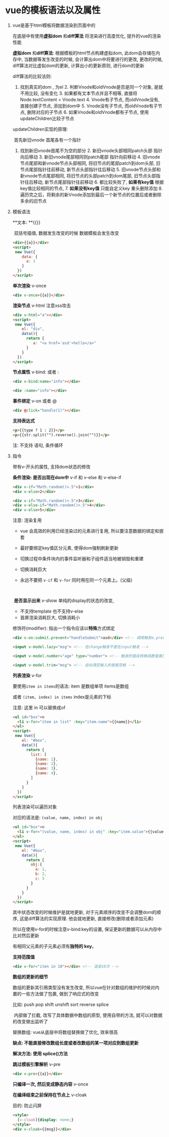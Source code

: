 # vue的模板语法以及属性

1. vue是基于html模板将数据渲染到页面中的

   在底层中有使用**虚拟dom** 和**diff算法** 将渲染进行高度优化, 提升的vue的渲染性能

   **虚拟dom** 和**diff算法**: 根据模板的html节点构建虚拟dom, 此dom会存储在内存中, 当数据等发生改变的时候, 会计算出dom中将要进行的更改, 更改的时候, diff算法对比虚拟dom的更新, 计算出小的更新原则, 进行dom的更新

   diff算法的比较法则: 

   	1. 找到真实的dom , 为el
    	2. 判断Vnode和oldVnode是否是同一个对象, 是就不用比较, 没有变化
    	3. 如果都有文本节点并且不相等, 直接将Node.textContent = Vnode.text
    	4. Vnode有子节点, 而oldVnode没有, 直接创建子节点, 添加到dom中
    	5. Vnode没有子节点, 而oldVnode有子节点, 删除对应的子节点
    	6. 如果Vnode和oldVnode都有子节点, 使用updateChildren比较子节点

   updateChildren实现的原理: 

   ​	首先新旧vnode 首尾各有一个指针

   	1. 找到新旧vnode首尾不为空的部分
    	2. 新旧vnode头部相同patch头部 指针向后移动
    	3. 新旧vnode尾部相同则patch尾部 指针向前移动
    	4. 旧vnode节点尾部和新vnode节点头部相同, 将旧节点的尾部patch到dom头部, 旧节点尾部指针往前移动, 新节点头部指针往后移动
    	5. 旧vnode节点头部和新vnode节点尾部相同, 将旧节点的头部patch到dom尾部, 旧节点头部指针往后移动, 新节点尾部指针往前移动
    	6. 都比较失败了, **如果有key值** 根据 key值比较相同的节点, 
    	7. **如果没有key值**  只能自定义key 重头删除添加
    	8.  遍历完之后，将剩余的新Vnode添加到最后一个新节点的位置后或者删除多余的旧节点 

2. 模板语法

   **文本: **{{}}

   ​	双括号插值, 数据发生改变的时候 数据模板会发生改变

   ```html
   <div>{{a}}</div>
   <script>
   	new Vue({
       data: {
         a: 1
       }
     })
   </script>
   ```

   **单次渲染** v-once

   ```html
   <div v-once>{{a}}</div>
   ```

   **渲染节点** v-html 注意xss攻击

   ```html
   <div v-html="a"></div>
   <script>
   	new Vue({
       el: "div",
       data(){
         return {
         	a: "<a href='asd'>hello</a>"        
         }
       }
     })
   </script>
   ```

   **节点属性** v-bind: 或者 :

   ```html
   <div v-bind:name="info"></div>
   
   <div :name="info"></div>
   ```

   **事件绑定** v-on 或者 @ 

   ```html
   <div @click="handle(1)"></div>
   ```

   **支持表达式** 

   ```html
   <p>{{type ? 1 : 2}}</p>
   <p>{{str.split("").reverse().join("")}}</p>
   ```

   注: 不支持 语句, 条件循环

3. 指令

   带有v-开头的属性, 支持dom状态的修改

   **条件渲染: 是否出现在dom中** v-if 和 v-else 和 v-else-if

   ```html
   <div v-if="Math.random()>.5">1</div>
   <div v-else>2</div>
   
   <div v-if="Math.random()>.5">3</div>
   <div v-else-if="Math.random()>.5">4</div>
   <div v-else>5</div>
   ```

   注意: 渲染复用 

   * vue 会高效的利用已经渲染过的元素进行复用, 所以要注意数据的绑定和嵌套

   * 最好要绑定key值区分元素, 使得dom强制刷新更新

   * 切换过程中条件块内的事件监听器和子组件适当地被销毁和重建 
   * 切换消耗巨大
   *  永远不要把 `v-if` 和 `v-for` 同时用在同一个元素上。(父级)

   ​	

   ​	**是否显示出来** v-show 单纯的display的状态的改变, 

   * 不支持template 也不支持v-else
   * 首屏渲染消耗巨大, 切换消耗小

   修饰符(modifier):   指出一个指令应该以**特殊**方式绑定 

   ```html
   <div v-on:submit.prevent="handleSubmit">asd</div> <!-- 调用触发e.preventDefault() -->
   
   <input v-model.lazy="msg"> <!-- 在change触发不是在input触发 -->
   
   <input v-model.number="age" type="number"> <!-- 触发的值会转换成数值类型 -->
   
   <input v-model.trim="msg"> <!-- 自动清空输入的首尾空格 -->
   
   ```

   **列表渲染** v-for 

   要使用`item in items`的语法: item 是数组单项 items是数组

   或者 `(item, index) in items` index是元素的下标

   注意: 这里 in 可以替换成of

   ```html
   <ul id="box">n
     <li v-for="item in list" :key="item.name">{{name}}</li>
   </ul>
   <script>
   	new Vue({
       el: "#box",
       data(){
         return {
           list: [
             {name: 1},
             {name: 2},
             {name: 3},
             {name: 4},
           ]
         }
       }
     })
   </script>
   ```

   列表渲染可以遍历对象

   对应的语法是: `(value, name, index) in obj`

   ```html
   <ul id="box">n
     <li v-for="(value, name, index) in obj" :key="item.value">{{value}}</li>
   </ul>
   <script>
   	new Vue({
       el: "#box",
       data(){
         return {
           obj:{
             a: 1,
             b: 2,
             c: 3
           }
         }
       }
     })
   </script>
   ```

   其中状态改变的时候维护是就地更新, 对于元素顺序的改变不会调整dom的顺序, 这是diff算法的实现原理. 他会就地更新, 直接修改(删除或者添加元素)

   所以在使用v-for的时候注意v-bind:key的设置, 保证更新的数据可以从内存中比对然后更新

   有相同父元素的子元素必须有**独特的 key**。 

   **支持范围值**

   ```html
   <div v-for="iten in 10"></div> <!-- 渲染10次 -->
   ```

   **数组的更新的细节**

   数组的更新其引用类型没有发生改变, 所以vue在针对数组的维护的时候对内置的一些方法做了包裹, 做到了响应式的改变

   比如: push pop shift unshift sort reverse splice 

   ​	内部做了拦截, 改写了具体数据中数组的原型, 使用自带的方法, 就可以对数据的改变做出监听了

   替换数组: vue从底层中将数组替换做了优化, 效率很高

   **缺点: 不能直接修改数组长度或者改数组的某一项对应到数组更新**

   **解决方法: 使用 splice()方法**

   **跳过模板引擎解析** v-pre

   ```html
   <div v-pre>{{a}}</div>
   ```

   **只编译一次, 然后变成静态内容** v-once

   **在编译结束之前保持在节点上** v-cloak

   目的: 防止闪屏

   ```html
   <style>
     [v-cloak]{display: none;}
   </style>
   <div v-cloak>{{msg}}</div>
   ```

   